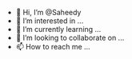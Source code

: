 - 👋 Hi, I’m @Saheedy
- 👀 I’m interested in ...
- 🌱 I’m currently learning ...
- 💞️ I’m looking to collaborate on ...
- 📫 How to reach me ...

<!---
Saheedy/Saheedy is a ✨ special ✨ repository because its `README.md` (this file) appears on your GitHub profile.
You can click the Preview link to take a look at your changes.
--->
